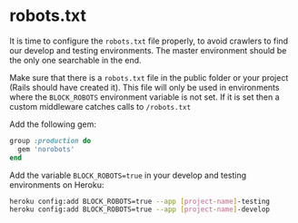 # robots.txt

It is time to configure the `robots.txt` file properly, to avoid crawlers to find our develop and testing environments.
The master environment should be the only one searchable in the end.

Make sure that there is a `robots.txt` file in the public folder or your project (Rails should have created it).
This file will only be used in environments where the `BLOCK_ROBOTS` environment variable is not set.
If it is set then a custom middleware catches calls to `/robots.txt`

Add the following gem:

```ruby
group :production do
  gem 'norobots'
end
```

Add the variable `BLOCK_ROBOTS=true` in your develop and testing environments on Heroku:

```sh
heroku config:add BLOCK_ROBOTS=true --app [project-name]-testing
heroku config:add BLOCK_ROBOTS=true --app [project-name]-develop
```
